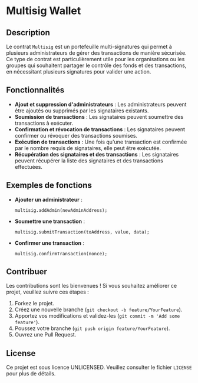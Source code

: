 # Multisig Wallet

## Description

Le contrat `Multisig` est un portefeuille multi-signatures qui permet à plusieurs administrateurs de gérer des transactions de manière sécurisée. Ce type de contrat est particulièrement utile pour les organisations ou les groupes qui souhaitent partager le contrôle des fonds et des transactions, en nécessitant plusieurs signatures pour valider une action.

## Fonctionnalités

- **Ajout et suppression d'administrateurs** : Les administrateurs peuvent être ajoutés ou supprimés par les signataires existants.
- **Soumission de transactions** : Les signataires peuvent soumettre des transactions à exécuter.
- **Confirmation et révocation de transactions** : Les signataires peuvent confirmer ou révoquer des transactions soumises.
- **Exécution de transactions** : Une fois qu'une transaction est confirmée par le nombre requis de signataires, elle peut être exécutée.
- **Récupération des signataires et des transactions** : Les signataires peuvent récupérer la liste des signataires et des transactions effectuées.

## Exemples de fonctions

- **Ajouter un administrateur** :
  ```solidity
  multisig.addAdmin(newAdminAddress);
  ```

- **Soumettre une transaction** :
  ```solidity
  multisig.submitTransaction(toAddress, value, data);
  ```

- **Confirmer une transaction** :
  ```solidity
  multisig.confirmTransaction(nonce);
  ```

## Contribuer

Les contributions sont les bienvenues ! Si vous souhaitez améliorer ce projet, veuillez suivre ces étapes :

1. Forkez le projet.
2. Créez une nouvelle branche (`git checkout -b feature/YourFeature`).
3. Apportez vos modifications et validez-les (`git commit -m 'Add some feature'`).
4. Poussez votre branche (`git push origin feature/YourFeature`).
5. Ouvrez une Pull Request.

## License

Ce projet est sous licence UNLICENSED. Veuillez consulter le fichier `LICENSE` pour plus de détails.